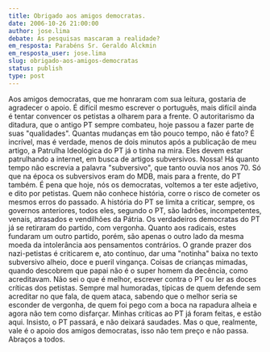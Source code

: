 ```yaml
---
title: Obrigado aos amigos democratas.
date: 2006-10-26 21:00:00
author: jose.lima
debate: As pesquisas mascaram a realidade?
em_resposta: Parabéns Sr. Geraldo Alckmin
em_resposta_user: jose.lima
slug: obrigado-aos-amigos-democratas
status: publish 
type: post
---
```


Aos amigos democratas, que me honraram com sua leitura, gostaria de agradecer o apoio. É difícil mesmo escrever o português, mais difícil ainda é tentar convencer os petistas a olharem para a frente. O autoritarismo da ditadura, que o antigo PT sempre combateu, hoje passou a fazer parte de suas "qualidades". Quantas mudanças em tão pouco tempo, não é fato? É incrível, mas é verdade, menos de dois minutos após a publicação de meu artigo, a Patrulha Ideológica do PT já o tinha na mira. Eles devem estar patrulhando a internet, em busca de artigos subversivos. Nossa! Há quanto tempo não escrevia a palavra "subversivo", que tanto ouvia nos anos 70. Só que na época os subversivos eram do MDB, mais para a frente, do PT também. É pena que hoje, nós os democratas, voltemos a ter este adjetivo, e dito por petistas. Quem não conhece história, corre o risco de cometer os mesmos erros do passado. A história do PT se limita a criticar, sempre, os governos anteriores, todos eles, segundo o PT, são ladrões, incompetentes, venais, atrasados e vendilhões da Pátria. Os verdadeiros democratas do PT já se retiraram do partido, com vergonha. Quanto aos radicais, estes fundaram um outro partido, porém, são apenas o outro lado da mesma moeda da intolerância aos pensamentos contrários. O grande prazer dos nazi-petistas é criticarem e, ato contínuo, dar uma "notinha" baixa no texto subversivo alheio, doce e pueril vingança. Coisas de crianças mimadas, quando descobrem que papai não é o super homem da decência, como acreditavam. Não sei o que é melhor, escrever contra o PT ou ler as doces críticas dos petistas. Sempre mal humoradas, típicas de quem defende sem acreditar no que fala, de quem ataca, sabendo que o melhor seria se esconder de vergonha, de quem foi pego com a boca na rapadura alheia e agora não tem como disfarçar. Minhas críticas ao PT já foram feitas, e estão aqui. Insisto, o PT passará, e não deixará saudades.
Mas o que, realmente, vale é o apoio dos amigos democratas, isso não tem preço e não passa.
Abraços a todos.
